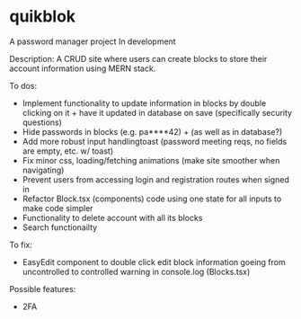 # quikblok
A password manager project
In development

Description: A CRUD site where users can create blocks to store their account information using MERN stack.

To dos:
- Implement functionality to update information in blocks by double clicking on it + have it updated in database on save (specifically security questions)
- Hide passwords in blocks (e.g. pa****42) + (as well as in database?)
- Add more robust input handlingtoast (password meeting reqs, no fields are empty, etc. w/ toast)
- Fix minor css, loading/fetching animations (make site smoother when navigating)
- Prevent users from accessing login and registration routes when signed in
- Refactor Block.tsx (components) code using one state for all inputs to make code simpler
- Functionality to delete account with all its blocks
- Search functionailty 

To fix:
- EasyEdit component to double click edit block information goeing from uncontrolled to controlled warning in console.log (Blocks.tsx)

Possible features:
- 2FA
